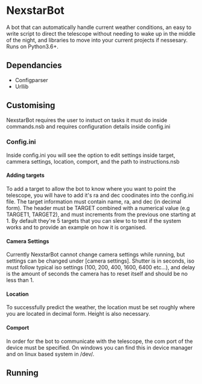 # NexstarBot
A bot that can automatically handle current weather conditions, an easy to write script to direct the telescope without needing to wake up in the middle of the night, and libraries to move into your current projects if nessesary.
Runs on Python3.6+.
## Dependancies
* Configparser
* Urllib

## Customising
NexstarBot requires the user to instuct on tasks it must do inside commands.nsb and requires configuration details inside config.ini

### Config.ini
Inside config.ini you will see the option to edit settings inside target, cammera settings, location, comport, and the path to instructions.nsb

#### Adding targets
To add a target to allow the bot to know where you want to point the telescope, you will have to add it's ra and dec coodinates into the config.ini file. The target information must contain name, ra, and dec (in decimal form). The header must be TARGET combined with a numerical value (e.g TARGET1, TARGET2), and must increments from the previous one starting at 1. By default they're 5 targets that you can slew to to test if the system works and to provide an example on how it is organised.

#### Camera Settings
Currently NexstarBot cannot change camera settings while running, but settings can be changed under [camera settings]. Shutter is in seconds, iso must follow typical iso settings (100, 200, 400, 1600, 6400 etc...), and delay is the amount of seconds the camera has to reset itself and should be no less than 1. 

#### Location
To successfully predict the weather, the location must be set roughly where you are located in decimal form. Height is also necessary.

#### Comport
In order for the bot to communicate with the telescope, the com port of the device must be specified. On windows you can find this in device manager and on linux based system in /dev/.

## Running
